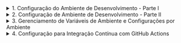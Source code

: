 <details>
<summary>1. Configuração do Ambiente de Desenvolvimento - Parte I</summary>

## Descrição

Nesta etapa, vamos configurar o ambiente de desenvolvimento para o projeto Django. Isso inclui a criação do repositório Git, instalação do Django, configuração do banco de dados e preparação do ambiente virtual.

### Passos:

1. **Criar Repositório no GitHub**

   - Acesse sua conta no GitHub e crie um novo repositório chamado `blog-api`.
   - Adicione um `.gitignore` para projetos Django, que pode ser gerado automaticamente ao criar o repositório ou copiado de templates comuns.

     ```
     # Python
     __pycache__/
     *.py[cod]
     .env

     # Django
     media/
     staticfiles/

     # VSCode settings
     .vscode/

     # Environments
     venv/
     .venv/
     ```
2. **Instalar Python e Configurar Ambiente Virtual**

   - Certifique-se de que o Python esteja instalado em sua máquina (`python --version`).
   - Crie um ambiente virtual:
     ```bash
     python -m venv venv
     ```
   - Ative o ambiente virtual:
     - **Windows**: `venv\Scripts\activate`
     - **Linux/Mac**: `source venv/bin/activate`
3. **Instalar Django e Dependências**

   - Com o ambiente virtual ativo, instale o Django:
     ```bash
     pip install django
     ```
   - Verifique se a instalação foi bem-sucedida:
     ```bash
     python -m django --version
     ```
4. **Criar Projeto Django**

   - Inicie um novo projeto Django chamado `blog`:
     ```bash
     django-admin startproject blog .
     ```
5. **Configurar Banco de Dados**

   - Inicialmente, utilizaremos o banco de dados SQLite. As configurações já estão presentes no arquivo `settings.py` do projeto.
   - Crie as tabelas necessárias com:
     ```bash
     python manage.py migrate
     ```
6. **Iniciar Servidor de Desenvolvimento**

   - Execute o servidor para testar a configuração:
     ```bash
     python manage.py runserver
     ```
   - Acesse `http://localhost:8000/` no navegador para confirmar se tudo está funcionando.

### Evidências

![1729356471868](image/Roadmap/1729356471868.png)

![1729356537493](image/Roadmap/1729356537493.png)

![1729356590544](image/Roadmap/1729356590544.png)

</details>

<details>
<summary>2. Configuração de Ambiente de Desenvolvimento - Parte II</summary>

## Descrição

Configurar PostgreSQL como o banco de dados para o projeto Django. Inclui instalação, configuração e migração de banco de dados.

### Passos:

1. **Instalar PostgreSQL**

   - Baixe e instale o PostgreSQL a partir do [site oficial](https://www.postgresql.org/download/).
2. **Instalar DBeaver**

   - Use o DBeaver para gerenciar o banco de dados PostgreSQL. Baixe a ferramenta [aqui](https://dbeaver.io/download/).
3. **Criar Banco de Dados**

   ![1729357340910](image/Roadmap/1729357340910.png)

   - Crie um novo banco de dados chamado `blog_api` usando o DBeaver ou comandos SQL no terminal do PostgreSQL.
4. **Instalar `psycopg2

   ![1729357152719](image/Roadmap/1729357152719.png)

   - `psycopg2` é necessário para conectar o Django ao PostgreSQL:
     ```bash
     pip install psycopg2-binary
     ```
5. **Atualizar Configurações do Banco de Dados no `settings.py`**

   - No arquivo `blog/settings.py`, configure o banco de dados:
     ```python
     DATABASES = {
         'default': {
             'ENGINE': 'django.db.backends.postgresql',
             'NAME': 'blog_api',
             'USER': 'postgres',
             'PASSWORD': 'password',
             'HOST': 'localhost',
             'PORT': '5432',
         }
     }
     ```
6. **Migrar Banco de Dados**

   - Aplique as migrações para criar tabelas no PostgreSQL:
     ```bash
     python manage.py migrate
     ```

### Evidências:

![1729357550695](image/Roadmap/1729357550695.png)
![image](https://example.com/image4.png)

</details>

<details> <summary>3. Gerenciamento de Variáveis de Ambiente e Configurações por Ambiente</summary>

## Descrição

Para tornar o projeto mais seguro e escalável, é necessário gerenciar variáveis de ambiente e configurar o Django para diferentes ambientes (desenvolvimento, teste e produção).

## Instalação do Gerenciador de Variáveis de Ambiente

Instale o pacote `python-decouple` para gerenciar variáveis de ambiente:

![1729357649180](image/Roadmap/1729357649180.png)

```bash
pip install python-decouple
```

## Configuração do `.env` e `.env.example`

Crie um arquivo `.env` na raiz do projeto para armazenar variáveis sensíveis como chaves secretas, credenciais de banco de dados e outras configurações específicas do ambiente.

Crie um arquivo `.env.example` para fornecer um modelo de como deve ser configurado o `.env`, facilitando o setup para outros desenvolvedores.

**Exemplo de `.env`:**

```python
SECRET_KEY=your-secret-key-here
DEBUG=True
DB_NAME=blog_development
DB_USER=postgres
DB_PASSWORD=mysecretpassword
DB_HOST=localhost
DB_PORT=5432

```

## Configurações Diferenciadas por Ambiente

- Crie diferentes arquivos de configuração para ambientes de desenvolvimento, teste e produção. Isso ajuda a manter variáveis específicas para cada um desses contextos.
- Primeiro, precisamos reorganizar o seu projeto para que as configurações sejam divididas em vários arquivos. No seu diretório do projeto, execute os seguintes comandos:![1729358338663](image/Roadmap/1729358338663.png)

  ![1729358410405](image/Roadmap/1729358410405.png)
- ```
  mkdir -p project/settings
  mv blog/settings.py project/settings/base.py
  ```

```python
settings/
    ├── base.py          # Configurações comuns a todos os ambientes
    ├── development.py   # Configurações específicas para desenvolvimento
    ├── production.py    # Configurações específicas para produção
    ├── staging.py       # Configurações específicas para ambiente de homologação (opcional)

```

### 2. Atualizar o `base.py` com Configurações Comuns

Certifique-se de que o arquivo `base.py` esteja preparado para usar variáveis de ambiente e sirva como base para todos os outros ambientes:

```python
from decouple import config

SECRET_KEY = config('SECRET_KEY')
DEBUG = config('DEBUG', default=False, cast=bool)

DATABASES = {
    'default': {
        'ENGINE': 'django.db.backends.postgresql',
        'NAME': config('DB_NAME'),
        'USER': config('DB_USER'),
        'PASSWORD': config('DB_PASSWORD'),
        'HOST': config('DB_HOST'),
        'PORT': config('DB_PORT', default='5432'),
    }
}
```

# Configuração para Diferentes Ambientes

## Desenvolvimento (`development.py`)

Inclua configurações que são específicas para desenvolvimento, como `DEBUG=True` e `ALLOWED_HOSTS` definidos para `localhost`:

Crie um arquivo `development.py` para configurações específicas de desenvolvimento:

```python
from .base import *

DEBUG = True

ALLOWED_HOSTS = ['localhost', '127.0.0.1']

# Configurações adicionais específicas para desenvolvimento podem ser adicionadas aqui
```

## Produção (production.py)

No ambiente de produção, garanta que DEBUG=False, defina ALLOWED_HOSTS para incluir o domínio do seu site, e configure variáveis adicionais para melhorar a segurança e a performance:

```python
from .base import *

DEBUG = False

ALLOWED_HOSTS = ['yourwebsite.com']

# Configurações adicionais específicas para produção
SECURE_SSL_REDIRECT = True
SESSION_COOKIE_SECURE = True
CSRF_COOKIE_SECURE = True
```

## Comando para Selecionar o Ambiente

Para facilitar a execução do projeto em diferentes ambientes, crie um script que permita selecionar qual configuração usar ao iniciar o Django.

Crie um Script de Gerenciamento Personalizado

Crie um arquivo chamado manage_env.py na raiz do projeto, com o seguinte conteúdo:

instale o colorama para fazer a tela de log estilizada 
```bash
pip install colorama

```
![1729360709443](image/Roadmap/1729360709443.png)

Crie a funcao do banner dentro de um diretorio utils
```python
import os
from colorama import Fore, Style, init

# Inicializar colorama para garantir que funcione no Windows também
init(autoreset=True)

def print_banner(env):
    # Verificar se já imprimimos o banner
    if os.environ.get("DJANGO_ALREADY_STARTED") != "true":
        # Banner estilizado
        banner = """
        -------------------------------------------------
        |                                               |
        |          🚀 Welcome to Blog API 🚀            |
        |                                               |
        -------------------------------------------------
        """
        print(banner)
        
        # Configurações de cores e ícones para ambientes específicos
        color = Fore.CYAN if env == "development" else Fore.RED if env == "production" else Fore.YELLOW
        icon = "🛠️" if env == "development" else "🚀" if env == "production" else "🧪"

        # Informações formatadas
        print(f"{color}{icon}  Status: {Style.BRIGHT}Debug {'Active' if env == 'development' else 'Off'}")
        print(f"{color}{icon}  Server: {Style.BRIGHT}http://127.0.0.1:8000")
        print(f"{color}{icon}  Environment: {Style.BRIGHT}{env.capitalize()}")
        print(f"{color}{icon}  Settings: {Style.BRIGHT}project.settings.{env}")

        # Marcar que o banner já foi impresso
        os.environ["DJANGO_ALREADY_STARTED"] = "true"

```

```python
import os
import sys
from utils.banner import print_banner

if __name__ == "__main__":
    # Definir qual ambiente usar
    env = sys.argv[1] if len(sys.argv) > 1 else "development"
    
    # Garantir que o ambiente não seja um comando do Django
    if env in ["runserver", "migrate", "createsuperuser", "shell", "makemigrations"]:
        env = "development"
    else:
        sys.argv.pop(1)

    os.environ.setdefault("DJANGO_SETTINGS_MODULE", f"project.settings.{env}")

    # Log para confirmar o ambiente
    print_banner(env)

    try:
        from django.core.management import execute_from_command_line
    except ImportError as exc:
        raise ImportError(
            "Couldn't import Django. Are you sure it's installed and "
            "available on your PYTHONPATH environment variable? Did you "
            "forget to activate a virtual environment?"
        ) from exc

    # Executar o comando do Django
    execute_from_command_line(sys.argv)

```

![1729361587155](image/Roadmap/1729361587155.png)

Agora podemos excluir no manager.py inicial

```bash
rm manage.py
```

## Como Usar o Script

Para iniciar o ambiente de desenvolvimento:

```bash
python manage_env.py development runserver
```

Para aplicar migrações no ambiente de produção:

```bash
python manage_env.py production migrate
```

</details>

<details>
  <summary>4. Configuração para Integração Contínua com GitHub Actions</summary>

### Configuração de CI/CD Usando GitHub Actions

Para automatizar a execução de testes e verificar se as alterações estão funcionando corretamente em cada commit ou Pull Request, vamos configurar um pipeline simples usando GitHub Actions.

#### Criar Workflow no GitHub Actions

**Adicionar Arquivo de Workflow**

Crie um diretório chamado `.github/workflows` na raiz do seu projeto e adicione um arquivo chamado `ci.yml`:

```yaml
name: CI Pipeline

on:
  push:
    branches:
      - main
      - develop
  pull_request:
    branches:
      - main
      - develop

jobs:
  test:
    runs-on: ubuntu-latest

    services:
      postgres:
        image: postgres:13
        env:
          POSTGRES_DB: ${{ secrets.DB_NAME }}
          POSTGRES_USER: ${{ secrets.DB_USER }}
          POSTGRES_PASSWORD: ${{ secrets.DB_PASSWORD }}
        options: >-
          --health-cmd "pg_isready -U ${{ secrets.DB_USER }}" 
          --health-interval 10s 
          --health-timeout 5s 
          --health-retries 5
        ports:
          - 5432:5432

    steps:
      - name: Check out repository
        uses: actions/checkout@v2

      - name: Set up Python
        uses: actions/setup-python@v2
        with:
          python-version: 3.9

      - name: Install dependencies
        run: |
          python -m pip install --upgrade pip
          pip install -r requirements.txt

      - name: Run migrations
        run: |
          python manage.py migrate --settings=settings.base

      - name: Run tests
        run: |
          python manage.py test --settings=settings.base
```

### Explicação:

- `on`: Define quando o workflow será executado (em push para main e develop, e em PRs).
- `services`: Inicia um container PostgreSQL para que os testes sejam executados em um ambiente similar ao de produção.
- `steps`: Cada etapa executa um comando específico:
- `Check out repository`: Faz checkout do repositório.
- `Set up Python`: Configura o Python na versão desejada.
- `Install dependencies`: Instala as dependências definidas no requirements.txt.
- `Run migrations`: Aplica as migrações do banco de dados.
- `Run tests`: Executa os testes.

### Configurar Segredos no GitHub

Certifique-se de adicionar os seguintes segredos no repositório para que as credenciais do banco de dados não fiquem expostas:

```
DB_NAME
DB_USER
DB_PASSWORD
```

Esses segredos são configurados diretamente no repositório, em Settings > Secrets.
